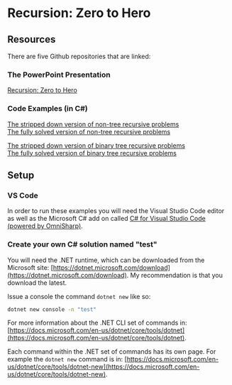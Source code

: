 # Recursion: Zero to Hero

## Resources

There are five Github repositories that are linked:

### The PowerPoint Presentation

[Recursion: Zero to Hero](https://github.com/avifarah/Recursion)

### Code Examples (in C#)

[The stripped down version of non-tree recursive problems](https://github.com/avifarah/Recursion.Recursion-Stripped)<br />
[The fully solved version of non-tree recursive problems](https://github.com/avifarah/Recursion.Recursion1)

[The stripped down version of binary tree recursive problems](https://github.com/avifarah/Recursion.TreeProcessing-Stripped)<br />
[The fully solved version of binary tree recursive problems](https://github.com/avifarah/Recursion.TreeProcessing)

## Setup

### VS Code

In order to run these examples you will need the Visual Studio Code editor as well as the Microsoft C# add on called [C# for Visual Studio Code (powered by OmniSharp)](https://marketplace.visualstudio.com/items?itemName=ms-dotnettools.csharp).

### Create your own C# solution named "test"

You will need the .NET runtime, which can be downloaded from the Microsoft site: [https://dotnet.microsoft.com/download](https://dotnet.microsoft.com/download). My recommendation is that you download the latest.

Issue a console the command `dotnet new` like so:

```bash
dotnet new console -n "test"
```

For more information about the .NET CLI set of commands in: [https://docs.microsoft.com/en-us/dotnet/core/tools/dotnet](https://docs.microsoft.com/en-us/dotnet/core/tools/dotnet).

Each command within the .NET set of commands has its own page. For example the `dotnet new` command is in: [https://docs.microsoft.com/en-us/dotnet/core/tools/dotnet-new](https://docs.microsoft.com/en-us/dotnet/core/tools/dotnet-new).
